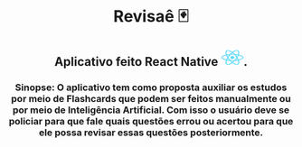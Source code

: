 <div align="center">

  # Revisaê 🃏
  
  ## Aplicativo feito React Native <img alt="REACT" height="30" width="40" src="https://github.com/devicons/devicon/blob/master/icons/react/react-original.svg">.
<div/>

### Sinopse: O aplicativo tem como proposta auxiliar os estudos por meio de Flashcards que podem ser feitos manualmente ou por meio de Inteligência Artificial. Com isso o usuário deve se policiar para que fale quais questões errou ou acertou para que ele possa revisar essas questões posteriormente.
